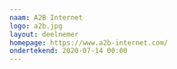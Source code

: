 ```yaml
---
naam: A2B Internet
logo: a2b.jpg
layout: deelnemer
homepage: https://www.a2b-internet.com/
ondertekend: 2020-07-14 00:00
---
```

